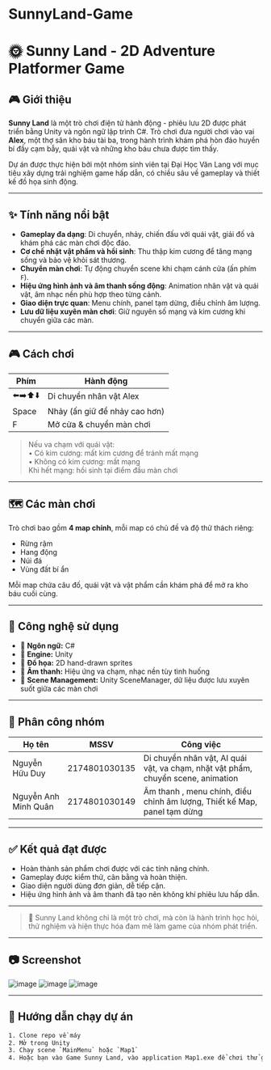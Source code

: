 # SunnyLand-Game

# 🌞 Sunny Land - 2D Adventure Platformer Game

## 🎮 Giới thiệu

**Sunny Land** là một trò chơi điện tử hành động - phiêu lưu 2D được phát triển bằng Unity và ngôn ngữ lập trình C#. Trò chơi đưa người chơi vào vai **Alex**, một thợ săn kho báu tài ba, trong hành trình khám phá hòn đảo huyền bí đầy cạm bẫy, quái vật và những kho báu chưa được tìm thấy.

Dự án được thực hiện bởi một nhóm sinh viên tại Đại Học Văn Lang với mục tiêu xây dựng trải nghiệm game hấp dẫn, có chiều sâu về gameplay và thiết kế đồ họa sinh động.

---

## ✨ Tính năng nổi bật

- **Gameplay đa dạng**: Di chuyển, nhảy, chiến đấu với quái vật, giải đố và khám phá các màn chơi độc đáo.
- **Cơ chế nhặt vật phẩm và hồi sinh**: Thu thập kim cương để tăng mạng sống và bảo vệ khỏi sát thương.
- **Chuyển màn chơi**: Tự động chuyển scene khi chạm cánh cửa (ấn phím `F`).
- **Hiệu ứng hình ảnh và âm thanh sống động**: Animation nhân vật và quái vật, âm nhạc nền phù hợp theo từng cảnh.
- **Giao diện trực quan**: Menu chính, panel tạm dừng, điều chỉnh âm lượng.
- **Lưu dữ liệu xuyên màn chơi**: Giữ nguyên số mạng và kim cương khi chuyển giữa các màn.

---

## 🎮 Cách chơi

| Phím     | Hành động                     |
| -------- | ----------------------------- |
| ⬅️➡️⬆️⬇️ | Di chuyển nhân vật Alex       |
| Space    | Nhảy (ấn giữ để nhảy cao hơn) |
| F        | Mở cửa & chuyển màn chơi      |

> Nếu va chạm với quái vật:  
> • Có kim cương: mất kim cương để tránh mất mạng  
> • Không có kim cương: mất mạng  
> Khi hết mạng: hồi sinh tại điểm đầu màn chơi

---

## 🗺️ Các màn chơi

Trò chơi bao gồm **4 map chính**, mỗi map có chủ đề và độ thử thách riêng:

- Rừng rậm
- Hang động
- Núi đá
- Vùng đất bí ẩn

Mỗi map chứa câu đố, quái vật và vật phẩm cần khám phá để mở ra kho báu cuối cùng.

---

## 🔧 Công nghệ sử dụng

- 🧠 **Ngôn ngữ:** C#
- 🧱 **Engine:** Unity
- 🎨 **Đồ họa:** 2D hand-drawn sprites
- 🎼 **Âm thanh:** Hiệu ứng va chạm, nhạc nền tùy tình huống
- 💾 **Scene Management:** Unity SceneManager, dữ liệu được lưu xuyên suốt giữa các màn chơi

---

## 👥 Phân công nhóm

| Họ tên               | MSSV          | Công việc                                                                            |
| -------------------- | ------------- | ------------------------------------------------------------------------------------ |
| Nguyễn Hữu Duy       | 2174801030135 | Di chuyển nhân vật, AI quái vật, va chạm, nhặt vật phẩm, chuyển scene, animation     |
| Nguyễn Anh Minh Quân | 2174801030149 | Âm thanh , menu chính, điều chỉnh âm lượng, Thiết kế Map, panel tạm dừng |

---

## ✅ Kết quả đạt được

- Hoàn thành sản phẩm chơi được với các tính năng chính.
- Gameplay được kiểm thử, cân bằng và hoàn thiện.
- Giao diện người dùng đơn giản, dễ tiếp cận.
- Hiệu ứng hình ảnh và âm thanh đã tạo nên không khí phiêu lưu hấp dẫn.

---



> 📌 Sunny Land không chỉ là một trò chơi, mà còn là hành trình học hỏi, thử nghiệm và hiện thực hóa đam mê làm game của nhóm phát triển.

---

## 📷 Screenshot 
![image](https://github.com/user-attachments/assets/8976286b-2513-4a0e-81dd-cf8af609f77a)
  ![image](https://github.com/user-attachments/assets/c3161c81-2926-4748-aa4e-c20d7c307906)
![image](https://github.com/user-attachments/assets/f098d0e1-863d-4f61-8bc4-d49844c85871)



---

## 🚀 Hướng dẫn chạy dự án

```bash
1. Clone repo về máy
2. Mở trong Unity
3. Chạy scene `MainMenu` hoặc `Map1`
4. Hoặc bạn vào Game Sunny Land, vào application Map1.exe để chơi thử game
```
